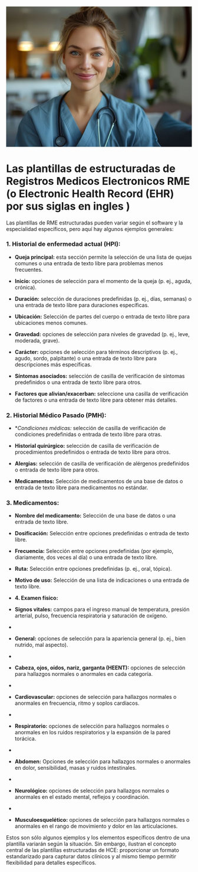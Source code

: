 ![Portada Registros medicos electronico](https://github.com/lmorenosilva/zanahoriaTech/blob/main/Healthcare%20Professional%20Portrait%20small.jpg)



# Las plantillas de  estructuradas de Registros Medicos Electronicos RME (o Electronic Health Record (EHR) por sus siglas en ingles )

Las plantillas de RME estructuradas pueden variar según el software y la especialidad específicos, pero aquí hay algunos ejemplos generales:

### 1. Historial de enfermedad actual (HPI):

- **Queja principal:** esta sección permite la selección de una lista de quejas comunes o una entrada de texto libre para problemas menos frecuentes.

- **Inicio:** opciones de selección para el momento de la queja (p. ej., aguda, crónica).

- **Duración:** selección de duraciones predefinidas (p. ej., días, semanas) o una entrada de texto libre para duraciones específicas.

- **Ubicación:** Selección de partes del cuerpo o entrada de texto libre para ubicaciones menos comunes.

- **Gravedad:** opciones de selección para niveles de gravedad (p. ej., leve, moderada, grave).

- **Carácter:** opciones de selección para términos descriptivos (p. ej., agudo, sordo, palpitante) o una entrada de texto libre para descripciones más específicas.

- **Síntomas asociados:**  selección de casilla de verificación de síntomas predefinidos o una entrada de texto libre para otros.

- **Factores que alivian/exacerban:** seleccione una casilla de verificación de factores o una entrada de texto libre para obtener más detalles.

### 2. Historial Médico Pasado (PMH):
   
- **Condiciones médicas:* selección de casilla de verificación de condiciones predefinidas o entrada de texto libre para otras.

- **Historial quirúrgico:** selección de casilla de verificación de procedimientos predefinidos o entrada de texto libre para otros.

- **Alergias:** selección de casilla de verificación de alérgenos predefinidos o entrada de texto libre para otros.

- **Medicamentos:** Selección de medicamentos de una base de datos o entrada de texto libre para medicamentos no estándar.

### 3. Medicamentos:

- **Nombre del medicamento:** Selección de una base de datos o una entrada de texto libre.
  
- **Dosificación:** Selección entre opciones predefinidas o entrada de texto libre.
  
- **Frecuencia:** Selección entre opciones predefinidas (por ejemplo, diariamente, dos veces al día) o una entrada de texto libre.
  
- **Ruta:** Selección entre opciones predefinidas (p. ej., oral, tópica).
  
- **Motivo de uso:** Selección de una lista de indicaciones o una entrada de texto libre.
  
- **4. Examen físico:**
 
- **Signos vitales:** campos para el ingreso manual de temperatura, presión arterial, pulso, frecuencia respiratoria y saturación de oxígeno.
- 
- **General:** opciones de selección para la apariencia general (p. ej., bien nutrido, mal aspecto).
- 
- **Cabeza, ojos, oídos, nariz, garganta (HEENT):** opciones de selección para hallazgos normales o anormales en cada categoría.
- 
- **Cardiovascular:** opciones de selección para hallazgos normales o anormales en frecuencia, ritmo y soplos cardíacos.
- 
- **Respiratorio:** opciones de selección para hallazgos normales o anormales en los ruidos respiratorios y la expansión de la pared torácica.
- 
- **Abdomen:** Opciones de selección para hallazgos normales o anormales en dolor, sensibilidad, masas y ruidos intestinales.
- 
- **Neurológico:** opciones de selección para hallazgos normales o anormales en el estado mental, reflejos y coordinación.
- 
- **Musculoesquelético:** opciones de selección para hallazgos normales o anormales en el rango de movimiento y dolor en las articulaciones.
  
Estos son sólo algunos ejemplos y los elementos específicos dentro de una plantilla variarán según la situación. Sin embargo, ilustran el concepto central de las plantillas estructuradas de HCE: proporcionar un formato estandarizado para capturar datos clínicos y al mismo tiempo permitir flexibilidad para detalles específicos.
